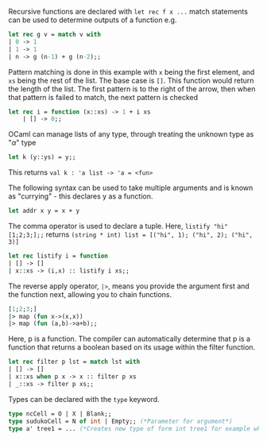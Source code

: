 Recursive functions are declared with `let rec f x ...`
match statements can be used to determine outputs of a function e.g.
```ocaml
let rec g v = match v with
| 0 -> 1
| 1 -> 1 
| n -> g (n-1) + g (n-2);;
```

Pattern matching is done in this example with `x` being the first element, and `xs` being the rest of the list. The base case is `[]`. This function would return the length of the list.
The first pattern is to the right of the arrow, then when that pattern is failed to match, the next pattern is checked
```ocaml
let rec i = function (x::xs) -> 1 + i xs
	| [] -> 0;; 
```

OCaml can manage lists of any type, through treating the unknown type as "$\alpha$" type
```ocaml
let k (y::ys) = y;;
```
This returns `val k : 'a list -> 'a = <fun>`

The following syntax can be used to take multiple arguments and is known as "currying" - this declares y as a function.
```ocaml
let addr x y = x + y
```

The comma operator is used to declare a tuple. Here, `listify "hi" [1;2;3;];;` returns `(string * int) list = [("hi", 1); ("hi", 2); ("hi", 3)]`
```ocaml
let rec listify i = function
| [] -> []
| x::xs -> (i,x) :: listify i xs;;
```

The reverse apply operator, `|>`, means you provide the argument first and the function next, allowing you to chain functions.
```ocaml
[1;2;3;]
|> map (fun x->(x,x))
|> map (fun (a,b)->a+b);;
```

Here, p is a function. The compiler can automatically determine that p is a function that returns a boolean based on its usage within the filter function.
```ocaml
let rec filter p lst = match lst with
| [] -> []
| x::xs when p x -> x :: filter p xs
| _::xs -> filter p xs;;
```

Types can be declared with the `type` keyword.
```ocaml
type ncCell = O | X | Blank;;
type sudukoCell = N of int | Empty;; (*Parameter for argument*)
type a' tree1 = ... (*Creates new type of form int tree1 for example where int can be any type*)
```
